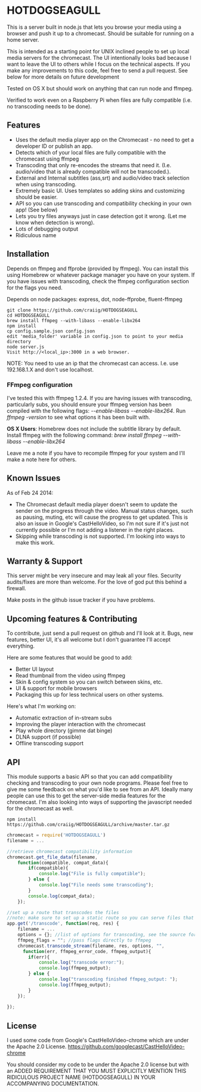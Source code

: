 
# HOTDOGSEAGULL #
This is a server built in node.js that lets you browse your media using a browser and push it up to a chromecast. Should be suitable for running on a home server. 

This is intended as a starting point for UNIX inclined people to set up local media servers for the chromecast. The UI intentionally looks bad because I want to leave the UI to others while I focus on the technical aspects. If you make any improvements to this code, feel free to send a pull request. See below for more details on future development 

Tested on OS X but should work on anything that can run node and ffmpeg.

Verified to work even on a Raspberry Pi when files are fully compatible (i.e. no transcoding needs to be done).

## Features ##
 * Uses the default media player app on the Chromecast - no need to get a developer ID or publish an app.
 * Detects which of your local files are fully compatible with the chromecast using ffmpeg
 * Transcoding that only re-encodes the streams that need it. (I.e. audio/video that is already compatible will not be transcoded.).
 * External and Internal subtitles (ass,srt) and audio/video track selection when using transcoding.
 * Extremely basic UI. Uses templates so adding skins and customizing should be easier.
 * API so you can use transcoding and compatibility checking in your own app! (See below)
 * Lets you try files anyways just in case detection got it wrong. (Let me know when detection is wrong).
 * Lots of debugging output
 * Ridiculous name

## Installation ##
Depends on ffmpeg and ffprobe (provided by ffmpeg). You can install this using Homebrew or whatever package manager you have on your system. If you have issues with transcoding, check the ffmpeg configuration section for the flags you need.

Depends on node packages: express, dot, node-ffprobe, fluent-ffmpeg

```
git clone https://github.com/craiig/HOTDOGSEAGULL
cd HOTDOGSEAGULL
brew install ffmpeg --with-libass --enable-libx264
npm install
cp config.sample.json config.json
edit 'media_folder' variable in config.json to point to your media directory
node server.js
Visit http://<local_ip>:3000 in a web browser.
```
NOTE: You need to use an ip that the chromecast can access. I.e. use 192.168.1.X and don't use localhost.

### FFmpeg configuration ###
I've tested this with ffmpeg 1.2.4. If you are having issues with transcoding, particularly subs, you should ensure your ffmpeg version has been compiled with the following flags: *--enable-libass --enable-libx264*. Run *ffmpeg -version* to see what options it has been built with. 

**OS X Users**: Homebrew does not include the subtitle library by default. Install ffmpeg with the following command: *brew install ffmpeg --with-libass --enable-libx264*

Leave me a note if you have to recompile ffmpeg for your system and I'll make a note here for others.

## Known Issues ##
As of Feb 24 2014:
 * The Chromecast default media player doesn't seem to update the sender on the progress through the video. Manual status changes, such as pausing, muting, etc will cause the progress to get updated. This is also an issue in Google's CastHelloVideo, so I'm not sure if it's just not currently possible or I'm not adding a listener in the right places.
 * Skipping while transcoding is not supported. I'm looking into ways to make this work.

## Warranty & Support ##
This server might be very insecure and may leak all your files. Security audits/fixes are more than welcome. For the love of god put this behind a firewall.

Make posts in the github issue tracker if you have problems.

## Upcoming features & Contributing ##
To contribute, just send a pull request on github and I'll look at it. Bugs, new features, better UI, it's all welcome but I don't guarantee I'll accept everything.

Here are some features that would be good to add:
 * Better UI layout
 * Read thumbnail from the video using ffmpeg
 * Skin & config system so you can switch between skins, etc.
 * UI & support for mobile browsers
 * Packaging this up for less technical users on other systems.

Here's what I'm working on:
 * Automatic extraction of in-stream subs
 * Improving the player interaction with the chromecast
 * Play whole directory (gimme dat binge)
 * DLNA support (if possible)
 * Offline transcoding support

## API ##
This module supports a basic API so that you can add compatibility checking and transcoding to your own node programs. Please feel free to give me some feedback on what you'd like to see from an API. Ideally many people can use this to get the server-side media features for the chromecast. I'm also looking into ways of supporting the javascript needed for the chromecast as well.

```
npm install https://github.com/craiig/HOTDOGSEAGULL/archive/master.tar.gz
```

```javascript
chromecast = require('HOTDOGSEAGULL')
filename = ...

//retrieve chromecast compatibility information
chromecast.get_file_data(filename,
	function(compatible, compat_data){
		if(compatible){
			console.log("File is fully compatible");
		} else {
			console.log("File needs some transcoding");
		}
		console.log(compat_data);	
	});

//set up a route that transcodes the files
//note: make sure to set up a static route so you can serve files that are fully compatible
app.get('/transcode', function(req, res) {
	filename = ...
	options = {}; //list of options for transcoding, see the source for more details
	ffmpeg_flags = ""; //pass flags directly to ffmpeg
	chromecast.transcode_stream(filename, res, options, "", 
	  function(err, ffmpeg_error_code, ffmpeg_output){
		if(err){
			console.log("transcode error:");
			console.log(ffmpeg_output);
		} else {
			console.log("transcoding finished ffmpeg_output: ");
			console.log(ffmpeg_output);
		}
	});
 
});
```

## License ##
I used some code from Google's CastHelloVideo-chrome which are under the Apache 2.0 License. https://github.com/googlecast/CastHelloVideo-chrome

You should consider my code to be under the Apache 2.0 license but with an ADDED REQUIREMENT THAT YOU MUST EXPLICITLY MENTION THIS RIDICULOUS PROJECT NAME (HOTDOGSEAGULL) IN YOUR ACCOMPANYING DOCUMENTATION.